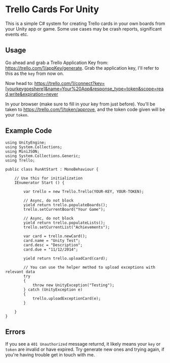 Trello Cards For Unity
==================

This is a simple C# system for creating Trello cards in your own boards from your Unity app or game. Some use cases may be crash reports, significant events etc.

## Usage

Go ahead and grab a Trello Application Key from: https://trello.com/1/appKey/generate. Grab the application key, I'll refer to this as the `key` from now on.

Now head to: https://trello.com/1/connect?key=[yourkeygoeshere]&name=Your%20App&response_type=token&scope=read,write&expiration=never

In your browser (make sure to fill in your key from just before). You'll be taken to https://trello.com/1/token/approve, and the token code given will be your `token`.

## Example Code

    using UnityEngine;
    using System.Collections;
    using MiniJSON;
    using System.Collections.Generic;
    using Trello;
    
    public class RunAtStart : MonoBehaviour {
    
    	// Use this for initialization
    	IEnumerator Start () {
    	
    		var trello = new Trello.Trello(YOUR-KEY, YOUR-TOKEN);
    		
    		// Async, do not block
    		yield return trello.populateBoards();
    		trello.setCurrentBoard("Your Game");
    		
    		// Async, do not block
    		yield return trello.populateLists();
    		trello.setCurrentList("Achievements");
    		
    		var card = trello.newCard();
    		card.name = "Unity Test";
    		card.desc = "Description";
    		card.due = "11/12/2014";
    		
    		yield return trello.uploadCard(card);
    		
    		// You can use the helper method to upload exceptions with relevant data
    		try
    		{
    			throw new UnityException("Testing");
    		} catch (UnityException e)
    		{
    			trello.uploadExceptionCard(e);
    		}
    		
    	}
    }

## Errors

If you see a `401 Unauthorized` message returnd, it likely means your `key` or `token` are invalid or have expired. Try generate new ones and trying again, if you're having trouble get in touch with me.
